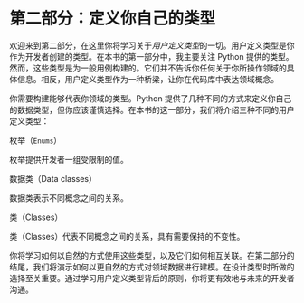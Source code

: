 # 第二部分：定义你自己的类型

欢迎来到第二部分，在这里你将学习关于*用户定义类型*的一切。用户定义类型是你作为开发者创建的类型。在本书的第一部分中，我主要关注 Python 提供的类型。然而，这些类型是为一般用例构建的。它们并不告诉你任何关于你所操作领域的具体信息。相反，用户定义类型作为一种桥梁，让你在代码库中表达领域概念。

你需要构建能够代表你领域的类型。Python 提供了几种不同的方式来定义你自己的数据类型，但你应该谨慎选择。在本书的这一部分，我们将介绍三种不同的用户定义类型：

枚举（`Enums`）

枚举提供开发者一组受限制的值。

数据类（Data classes）

数据类表示不同概念之间的关系。

类（Classes）

类（Classes）代表不同概念之间的关系，具有需要保持的不变性。

你将学习如何以自然的方式使用这些类型，以及它们如何相互关联。在第二部分的结尾，我们将演示如何以更自然的方式对领域数据进行建模。在设计类型时所做的选择至关重要。通过学习用户定义类型背后的原则，你将更有效地与未来的开发者沟通。
